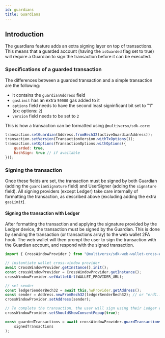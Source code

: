 ```yaml
---
id: guardians
title: Guardians
---
```


[comment]: # (mx-abstract)

## Introduction

The guardians feature adds an extra signing layer on top of transactions. This means that a guarded account (having the `isGuarded` flag set to true) will require a Guardian to sign the transaction before it can be executed.

[comment]: # (mx-context-auto)

### Specifications of a guarded transaction

The differences between a guarded transaction and a simple transaction are the following:
- it contains the `guardianAddress` field
- `gasLimit` has an extra `50000` gas added to it
- `options` field needs to have the second least signinficant bit set to "1" (ex: options: `2`)
- `version` field needs to be set to `2`

This is how a transaction can be formatted using `@multiversx/sdk-core`:

```js
transaction.setGuardian(Address.fromBech32(activeGuardianAddress));
transaction.setVersion(TransactionVersion.withTxOptions());
transaction.setOptions(TransactionOptions.withOptions({
    guarded: true,
    hashSign: true // if available
}));
```

[comment]: # (mx-context-auto)

### Signing the transaction

Once these fields are set, the transaction must be signed by both Guardian (adding the `guardianSignature` field) and UserSigner (adding the `signature` field).
All signing providers (except Ledger) take care internally of formatting the transaction, as described above (excluding adding the extra `gasLimit`).

[comment]: # (mx-context-auto)

#### Signing the transaction with Ledger 

After formatting the transaction and applying the signature provided by the Ledger device, the transaction must be signed by the Guardian. This is done by sending the transaction (or transactions array) to the web wallet 2FA hook. The web wallet will then prompt the user to sign the transaction with the Guardian account, and respond with the signed transaction.

```js
import { CrossWindowProvider } from "@multiversx/sdk-web-wallet-cross-window-provider";

// instantiate wallet cross-window provider
await CrossWindowProvider.getInstance().init();
const crossWindowProvider = CrossWindowProvider.getInstance();
crossWindowProvider.setWalletUrl(WALLET_PROVIDER_URL);

// set sender
const ledgerSenderBech32 = await this.hwProvider.getAddress();
const sender = Address.newFromBech32(ledgerSenderBech32); // or "erd1...abc" witohut awaiting `getAddress()`
crossWindowProvider.setAddress(sender);

// To complete the transaction, the user will sign using their Ledger device. This requires an additional step: a confirmation popup will appear, prompting the user to approve the action, after which a new tab will open in the browser.
crossWindowProvider.setShouldShowConsentPopup(true);

const guardedTransactions = await crossWindowProvider.guardTransactions(
    signedTransactions
);
```